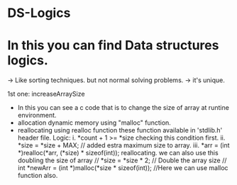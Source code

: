 # DS-Logics

# In this you can find Data structures logics.
  -> Like sorting techniques. but not normal solving problems.
  -> it's unique.

1st one: increaseArraySize
  + In this you can see a c code that is to change the size of array at runtine environment.
  + allocation dynamic memory using "malloc" function.
  + reallocating using realloc function these function available in 'stdlib.h' header file.
  Logic:
      i.  *count + 1 >= *size checking this condition first.
      ii. *size = *size + MAX; // added estra maximum size to array.
     iii. *arr = (int *)realloc(*arr, (*size) * sizeof(int)); reallocating.
          we can also use this doubling the size of array
          // *size = *size * 2; // Double the array size
            // int *newArr = (int *)malloc(*size * sizeof(int)); //Here we can use malloc function also.
